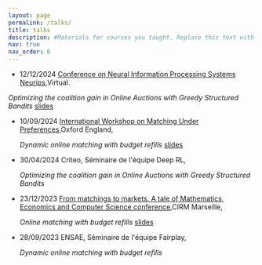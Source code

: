 ```yaml
---
layout: page
permalink: /talks/
title: talks
description: #Materials for courses you taught. Replace this text with your description.
nav: true
nav_order: 6
---
```

- 12/12/2024 [Conference on Neural Information Processing Systems Neurips](https://neurips.cc/Conferences/2024),Virtual.

*Optimizing the coalition gain in Online Auctions with Greedy Structured
Bandits*
[slides](https://mariacherifa.github.io/assets/pdf/mamab_pres.pdf)

- 10/09/2024 [International Workshop on Matching Under Preferences](https://www.dcs.gla.ac.uk/research/algorithms/MATCHUP2024/),Oxford England, 
  
  *Dynamic online matching with budget refills*
  [slides](https://www.dcs.gla.ac.uk/research/algorithms/MATCHUP2024/CHERIFA.pdf)

- 30/04/2024 Criteo, Séminaire de l'équipe Deep RL, 

  *Optimizing the coalition gain in Online Auctions with Greedy Structured
Bandits*
 
- 23/12/2023 [From matchings to markets. A tale of Mathematics, Economics and Computer Science conference](https://conferences.cirm-math.fr/2879.html),CIRM Marseille, 
  
  *Online matching with budget refills*
  [slides](https://www.cirm-math.fr/RepOrga/2879/Slides/Cherifa_CIRM.pdf)

- 28/09/2023 ENSAE, Séminaire de l'équipe Fairplay, 

  *Dynamic online matching with budget refills*
